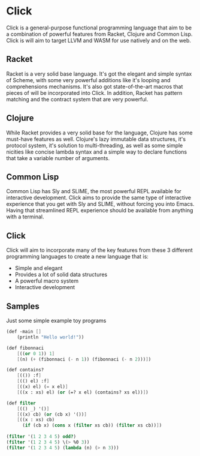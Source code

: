 # Click 

Click is a general-purpose functional programming language that aim to be a
combination of powerful features from Racket, Clojure and Common Lisp. Click is
will aim to target LLVM and WASM for use natively and on the web. 

## Racket 
Racket is a very solid base language. It's got the elegant and simple syntax of
Scheme, with some very powerful additions like it's looping and comprehensions
mechanisms. It's also got state-of-the-art macros that pieces of will be
incorporated into Click. In addition, Racket has pattern matching and the
contract system that are very powerful.

## Clojure
While Racket provides a very solid base for the language, Clojure has some
must-have features as well. Clojure's lazy immutable data structures, it's
protocol system, it's solution to multi-threading, as well as some simple 
nicities like concise lambda syntax and a simple way to declare functions that 
take a variable number of arguments. 

## Common Lisp
Common Lisp has Sly and SLIME, the most powerful REPL available for interactive
development. Click aims to provide the same type of interactive experience that
you get with Sly and SLIME, without forcing you into Emacs. Having that
streamlined REPL experience should be available from anything with a terminal.

## Click
Click will aim to incorporate many of the key features from these 3 different
programming languages to create a new language that is:
- Simple and elegant 
- Provides a lot of solid data structures
- A powerful macro system 
- Interactive development

## Samples
Just some simple example toy programs
```scheme
(def -main []
    (println "Hello world!"))
```

```scheme
(def fibonnaci 
    [((or 0 1)) 1]
    [(n) (+ (fibonnaci (- n 1)) (fibonnaci (- n 2)))])
```

```scheme
(def contains?
    [(()) :f]
    [(() el) :f]
    [((x) el) (= x el)]
    [((x : xs) el) (or (=? x el) (contains? xs el))])
```

```scheme
(def filter 
    [(() _) '()]
    [((x) cb) (or (cb x) '())]
    [((x : xs) cb) 
      (if (cb x) (cons x (filter xs cb)) (filter xs cb))])
      
(filter '(1 2 3 4 5) odd?)
(filter '(1 2 3 4 5) \(> %0 3))
(filter '(1 2 3 4 5) (lambda (n) (> n 3)))
```

